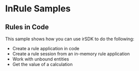 # InRule Samples

## Rules in Code

This sample shows how you can use irSDK to do the following:

* Create a rule application in code
* Create a rule session from an in-memory rule application
* Work with unbound entities
* Get the value of a calculation
